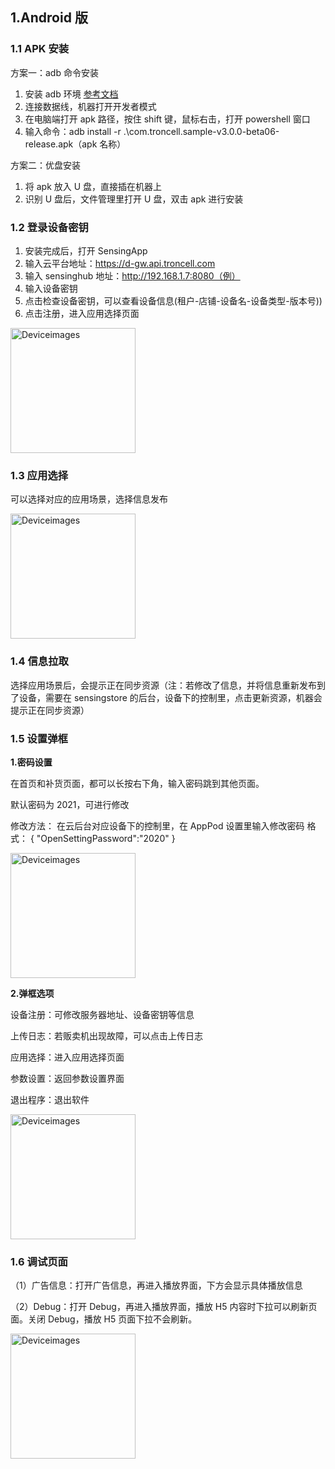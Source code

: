 ## 1.Android 版

### 1.1 APK 安装

方案一：adb 命令安装

1. 安装 adb 环境 [参考文档](https://blog.csdn.net/weixin_55018452/article/details/121992202)
2. 连接数据线，机器打开开发者模式
3. 在电脑端打开 apk 路径，按住 shift 键，鼠标右击，打开 powershell 窗口
4. 输入命令：adb install -r .\com.troncell.sample-v3.0.0-beta06-release.apk（apk 名称）

方案二：优盘安装

1. 将 apk 放入 U 盘，直接插在机器上
2. 识别 U 盘后，文件管理里打开 U 盘，双击 apk 进行安装

### 1.2 登录设备密钥

1. 安装完成后，打开 SensingApp
2. 输入云平台地址：https://d-gw.api.troncell.com
3. 输入 sensinghub 地址：http://192.168.1.7:8080（例）
4. 输入设备密钥
5. 点击检查设备密钥，可以查看设备信息(租户-店铺-设备名-设备类型-版本号))
6. 点击注册，进入应用选择页面

<img style="width:200px" class="right" src="https://sensingstore.oss-cn-shanghai.aliyuncs.com/Troncell/Knowledge/Docs/AppPod/image/SensingApp%E5%AE%89%E8%A3%85/1711420793904.png" alt="Deviceimages" />

### 1.3 应用选择

可以选择对应的应用场景，选择信息发布

<img style="width:200px" class="right" src="https://sensingstore.oss-cn-shanghai.aliyuncs.com/Troncell/Knowledge/Docs/AppPod/image/SensingApp%E5%AE%89%E8%A3%85/1711423260388.png" alt="Deviceimages" />

### 1.4 信息拉取

选择应用场景后，会提示正在同步资源（注：若修改了信息，并将信息重新发布到了设备，需要在 sensingstore 的后台，设备下的控制里，点击更新资源，机器会提示正在同步资源）

### 1.5 设置弹框

**1.密码设置**

在首页和补货页面，都可以长按右下角，输入密码跳到其他页面。

默认密码为 2021，可进行修改

修改方法：
在云后台对应设备下的控制里，在 AppPod 设置里输入修改密码
格式：
{
"OpenSettingPassword":"2020"
}

<img style="width:200px" class="right" src="https://sensingstore.oss-cn-shanghai.aliyuncs.com/Troncell/Knowledge/Docs/AppPod/image/SensingApp%E5%AE%89%E8%A3%85/1711424325232.png" alt="Deviceimages" />

**2.弹框选项**

设备注册：可修改服务器地址、设备密钥等信息

上传日志：若贩卖机出现故障，可以点击上传日志

应用选择：进入应用选择页面

参数设置：返回参数设置界面

退出程序：退出软件

<img style="width:200px" class="right" src="https://sensingstore.oss-cn-shanghai.aliyuncs.com/Troncell/Knowledge/Docs/AppPod/image/SensingApp%E5%AE%89%E8%A3%85/1711424512731.png" alt="Deviceimages" />

### 1.6 调试页面

（1）广告信息：打开广告信息，再进入播放界面，下方会显示具体播放信息

（2）Debug：打开 Debug，再进入播放界面，播放 H5 内容时下拉可以刷新页面。关闭 Debug，播放 H5 页面下拉不会刷新。

<img style="width:200px" class="right" src="https://sensingstore.oss-cn-shanghai.aliyuncs.com/Troncell/Knowledge/Docs/AppPod/image/SensingApp%E5%AE%89%E8%A3%85/1711424185606.png" alt="Deviceimages" />
